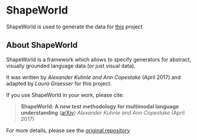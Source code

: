 # ShapeWorld

ShapeWorld is used to generate the data for [this](https://github.com/lgraesser/MultimodalGame) project

## About ShapeWorld

ShapeWorld is a framework which allows to specify generators for abstract, visually grounded language data (or just visual data).

It was written by *Alexander Kuhnle and Ann Copestake* (April 2017) and adapted by *Laura Graesser* for this project.

If you use ShapeWorld in your work, please cite:

> **ShapeWorld: A new test methodology for multimodal language understanding** ([arXiv](https://arxiv.org/abs/1704.04517))
> *Alexander Kuhnle and Ann Copestake* (April 2017)

For more details, please see the [original repository](https://github.com/AlexKuhnle/ShapeWorld)
